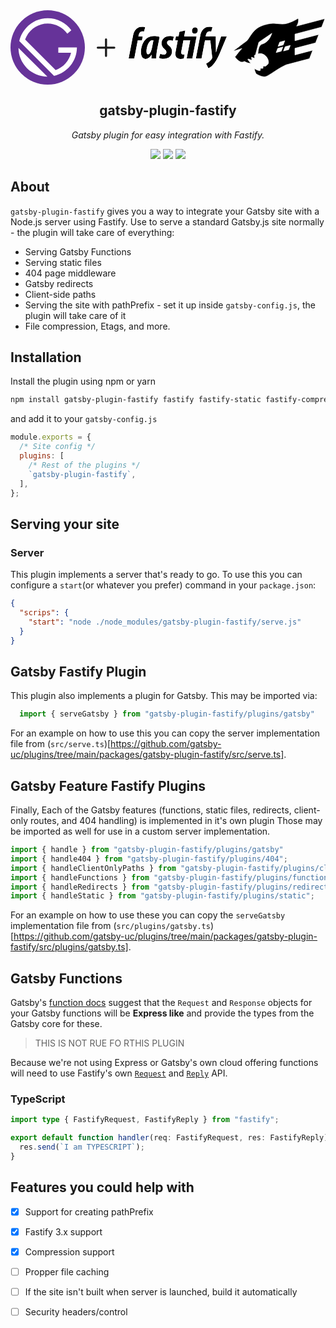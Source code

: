 <style>
  #logo-grid {
    display: grid;
    grid-template-columns: .75fr .25fr 2fr;
    grid-template-rows: 1fr;
    gap: 1em;
  }

  .icon {
    min-width: max-content;
    align-self: center;
  }
</style>

<div id="logo-grid">
  <div id="gatsby-icon" class="icon">
    <svg xmlns="http://www.w3.org/2000/svg" viewBox="0 0 28 28" focusable="false">
      <title>
        Gatsby
      </title>
      <circle cx="14" cy="14" r="14" fill="#639" />
      <path fill="#fff"
        d="M6.2 21.8C4.1 19.7 3 16.9 3 14.2L13.9 25c-2.8-.1-5.6-1.1-7.7-3.2zm10.2 2.9L3.3 11.6C4.4 6.7 8.8 3 14 3c3.7 0 6.9 1.8 8.9 4.5l-1.5 1.3C19.7 6.5 17 5 14 5c-3.9 0-7.2 2.5-8.5 6L17 22.5c2.9-1 5.1-3.5 5.8-6.5H18v-2h7c0 5.2-3.7 9.6-8.6 10.7z" />
    </svg>
  </div>
  <div id="plus-icon" class="icon">
    <svg xmlns="http://www.w3.org/2000/svg" class="h-6 w-6" fill="none" viewBox="0 0 24 24" stroke="currentColor">
      <title>plus</title>
      <path stroke-linecap="round" stroke-linejoin="round" stroke-width="2" d="M12 4v16m8-8H4" />
    </svg>
  </div>
  <div id="fastify-icon" class="icon">
    <svg viewBox="0 0 6747 2071" fill="none" xmlns="http://www.w3.org/2000/svg">
      <title>Fastify</title>
      <path
        d="M5807 52.2C5802.96 45.8789 5802.96 45.8789 5802.96 45.8797L5802.95 45.885L5802.92 45.9088L5802.76 46.0088C5802.62 46.0987 5802.4 46.2346 5802.12 46.415C5801.54 46.7759 5800.69 47.3149 5799.55 48.02C5797.29 49.4302 5793.92 51.5045 5789.55 54.1469C5780.81 59.4317 5768.06 66.987 5752.02 76.0426C5719.94 94.1575 5674.77 118.257 5622.43 142.192C5517.48 190.189 5384.78 237.012 5271.17 234.502C5213.8 233.234 5166.13 228.457 5121.2 223.732C5118.74 223.473 5116.29 223.215 5113.84 222.957C5071.67 218.509 5031.46 214.269 4987.77 213.352C4895.06 211.405 4787.15 224.421 4609.62 281.055C4430.6 338.115 4315.95 454.232 4233.4 564.865C4201.36 607.806 4174.04 650.083 4149.75 687.675C4142.8 698.432 4136.09 708.805 4129.6 718.7C4100.1 763.643 4075.33 797.981 4051 815.628C3999.64 852.869 3893.46 932.083 3800.18 1001.95C3753.53 1036.89 3710.08 1069.5 3678.29 1093.38C3662.4 1105.32 3649.43 1115.08 3640.42 1121.85C3635.92 1125.24 3632.41 1127.87 3630.03 1129.67L3627.32 1131.71L3626.62 1132.23L3626.45 1132.36L3626.4 1132.4L3626.39 1132.41C3626.39 1132.41 3626.39 1132.41 3629.74 1136.86L3629.74 1136.86L3626.39 1132.41L3622.77 1135.13L3623.5 1139.61L3624.2 1143.91L3625.59 1152.48L3633.88 1149.85L3895.48 1066.55C3885.59 1077.1 3872.19 1091.81 3855.2 1111.37C3814.83 1157.83 3754.18 1231.66 3672.06 1342.02C3671.5 1341.51 3670.91 1340.96 3670.28 1340.38L3653.67 1325.1L3657.83 1347.28L3658.13 1348.88L3658.4 1350.35L3659.22 1351.61L3661.05 1350.41L3661.05 1350.42C3659.23 1351.61 3659.23 1351.61 3659.23 1351.61L3659.23 1351.62L3659.26 1351.66L3659.34 1351.78C3659.41 1351.89 3659.52 1352.05 3659.65 1352.25C3659.93 1352.67 3660.33 1353.26 3660.86 1354.04C3661.91 1355.59 3663.46 1357.84 3665.48 1360.69C3669.52 1366.38 3675.42 1374.44 3682.92 1383.99C3697.9 1403.06 3719.32 1428.13 3745.02 1452.04C3770.67 1475.91 3800.85 1498.86 3833.38 1513.39C3865.97 1527.95 3901.34 1534.24 3936.87 1524.01L3936.89 1524L3936.9 1524C3949.91 1520.21 3964.25 1514.24 3979.64 1506.58C4033.41 1536.11 4103.15 1564.89 4180.22 1572.96L4199 1574.93L4186.69 1560.61L4186.68 1560.61L4186.68 1560.6L4186.65 1560.57L4186.55 1560.45C4186.45 1560.33 4186.3 1560.16 4186.11 1559.94C4185.72 1559.48 4185.15 1558.8 4184.4 1557.91C4182.9 1556.13 4180.7 1553.51 4177.92 1550.13C4172.36 1543.39 4164.49 1533.66 4155.26 1521.79C4137.91 1499.46 4115.81 1469.58 4095.23 1437.56C4102.09 1433.12 4109.04 1428.6 4116.06 1424.03L4223.31 1463.44L4234.77 1467.65L4233.35 1455.53L4222.44 1362.6L4320.81 1398.74L4332.6 1403.07L4330.82 1390.64L4318.08 1301.41C4330.2 1295.16 4342.22 1289.24 4354.23 1283.71L4357.45 1282.24L4358.35 1278.82L4470.84 853.32L4916.38 549.408L4888.25 620.175C4888.25 620.185 4888.24 620.196 4888.24 620.206C4841.36 735.493 4774 806.57 4718.52 848.808C4690.76 869.942 4665.96 883.87 4648.16 892.494C4639.26 896.806 4632.11 899.79 4627.23 901.684C4624.79 902.632 4622.91 903.306 4621.67 903.738C4621.04 903.954 4620.58 904.109 4620.28 904.207L4620.15 904.248C4620.07 904.276 4620 904.298 4619.96 904.312L4619.89 904.334L4619.88 904.335L4619.88 904.336L4619.88 904.337L4619.66 904.404L4619.44 904.487L4545.04 932.687L4543.23 933.375L4541.97 934.857C4539.02 938.351 4536.14 941.716 4533.35 944.992C4510.18 972.109 4492.25 993.093 4478.28 1029.74C4462.76 1070.45 4452.13 1130.28 4442.63 1240.05L4441.72 1250.54L4451.93 1247.97C4495.78 1236.96 4537 1234.49 4573.95 1244.44C4671.32 1270.68 4737.14 1342.55 4772.03 1416.4C4789.47 1453.32 4799.05 1490.46 4801.02 1522.21C4803.02 1554.26 4797.21 1579.55 4785.47 1594.09C4772.75 1609.81 4742.14 1637.14 4702.5 1670H4624H4616.62L4616.5 1677.37L4615.46 1739.58C4615.44 1739.6 4615.43 1739.61 4615.41 1739.62C4614.28 1740.5 4613.11 1741.4 4611.97 1742.3H4532H4524.62L4524.5 1749.68L4523.56 1810.25C4520.07 1812.9 4516.61 1815.5 4513.16 1818.08C4511.05 1819.67 4508.95 1821.24 4506.85 1822.83C4470.48 1822.88 4428.95 1807.37 4395.64 1791.11C4378.75 1782.87 4364.24 1774.57 4353.96 1768.34C4348.82 1765.22 4344.75 1762.63 4341.97 1760.82C4340.58 1759.92 4339.51 1759.21 4338.8 1758.73C4338.44 1758.49 4338.18 1758.31 4338 1758.19L4337.84 1758.08L4337.81 1758.06L4337.76 1758.03L4337.75 1758.02L4337.75 1758.02L4326 1749.93V1764.2C4326 1796.58 4339.35 1836.86 4352.21 1868.34C4358.7 1884.23 4365.18 1898.16 4370.04 1908.12C4372.48 1913.1 4374.51 1917.09 4375.93 1919.85C4375.95 1919.87 4375.96 1919.9 4375.97 1919.92L4372.9 1922.11L4379.46 1926.48L4381.58 1930.41L4383.8 1929.36C4383.99 1929.48 4384.19 1929.61 4384.4 1929.75C4385.99 1930.77 4388.32 1932.25 4391.32 1934.12C4397.33 1937.86 4406.04 1943.12 4416.9 1949.27C4438.6 1961.55 4468.94 1977.41 4503.44 1991.67C4537.91 2005.91 4576.74 2018.64 4615.4 2024.53C4654.01 2030.42 4692.98 2029.56 4727.34 2016.08C4757.15 2004.39 4798.32 1980.64 4846.92 1950.25C4880.32 1929.36 4917.52 1905.14 4957.29 1879.25C4975.52 1867.38 4994.28 1855.16 5013.47 1842.75C5135.63 1763.74 5275.19 1676.74 5404.36 1620.81L6190.31 1413.75L6194.02 1412.78L6195.4 1409.2L6299.1 1140.5L6304.38 1126.81L6290.19 1130.55L5700.2 1285.97V1060.18L6397.91 876.352L6401.62 875.376L6403 871.8L6506.7 603.1L6511.98 589.408L6497.79 593.148L5700.4 803.268V577.38L6605.31 338.952L6609.02 337.976L6610.4 334.401L6707 84.2013L6707.88 81.9095L6707.24 79.5383L6703.04 64.0383L6701.09 56.85L6693.89 58.7475L5757.22 305.533C5800.49 237.269 5815.45 175.881 5819.24 130.346C5821.28 105.781 5820.06 85.8735 5818.32 72.0328C5817.44 65.112 5816.44 59.7053 5815.64 55.9878C5815.24 54.129 5814.89 52.6919 5814.63 51.6986C5814.51 51.2019 5814.4 50.8161 5814.33 50.5438C5814.29 50.4077 5814.26 50.3 5814.24 50.221L5814.21 50.1241L5814.2 50.0919L5814.19 50.0798C5814.19 50.075 5814.19 50.0705 5807 52.2ZM5807 52.2L5802.96 45.8789L5811.36 40.5155L5814.19 50.0705L5807 52.2ZM5799.81 54.3188C5799.8 54.3171 5799.8 54.3172 5799.81 54.319L5799.81 54.3188ZM5181.62 849.475L5357.1 803.207L5301.28 947.825L5125.78 994.104L5181.62 849.475ZM5290.6 1015.01L5234.78 1159.73L5059.28 1206.01L5115.12 1061.27L5290.6 1015.01ZM5542.6 960.907L5486.78 1105.63L5311.28 1151.91L5367.12 1007.17L5542.6 960.907Z"
        fill="black" stroke="white" stroke-width="15" />
      <mask id="path-2-outside-1" maskUnits="userSpaceOnUse" x="22.7998" y="316.5" width="3382" height="1443"
        fill="black">
        <rect fill="white" x="22.7998" y="316.5" width="3382" height="1443" />
        <path
          d="M160.4 792.1L192.8 625.7C209.8 536.4 243.7 459.3 306.8 400.8C353 357.7 420.8 331.5 497.8 331.5C547.1 331.5 584.1 339.2 607.2 346.9L564.1 494.8C545.6 488.6 528.7 485.6 504 485.6C434.7 485.6 394.6 558 382.3 624.2L376.1 656.5H522.5L496.3 792.1H353L234.4 1409.9H41.7998L160.4 792.1Z" />
        <path
          d="M816.8 1409.9C818.3 1369.9 821.4 1328.2 822.9 1283.6H818.3C758.2 1383.8 685.8 1422.3 625.7 1422.3C516.3 1422.3 462.4 1328.3 462.4 1195.8C462.4 967.8 576.4 644.3 899.9 644.3C975.4 644.3 1050.9 656.6 1097.1 675.1L1014 1094C995.5 1181.8 981.6 1328.2 983.2 1409.8H816.8V1409.9ZM886.1 792.1C870.7 789 856.8 787.5 846.1 787.5C719.8 787.5 652 1038.6 650.4 1149.6C650.4 1215.9 659.7 1263.6 707.4 1263.6C759.8 1263.6 809.1 1177.3 836.8 1040.2L886.1 792.1Z" />
        <path
          d="M1120.3 1245C1151.1 1262 1188.1 1277.3 1242 1275.8C1297.5 1274.3 1328.3 1238.8 1328.3 1191.1C1328.3 1149.5 1308.3 1120.2 1255.9 1078.6C1191.2 1026.2 1160.4 960 1160.4 895.3C1160.4 756.6 1268.2 644.2 1439.3 644.2C1505.6 644.2 1553.3 656.5 1581 671.9L1539.4 812.1C1517.8 799.8 1482.4 789 1450.1 789C1388.5 789 1350 821.3 1350 872.2C1350 910.7 1371.6 933.8 1407 963.1C1491.7 1027.8 1519.5 1101.7 1519.5 1160.3C1519.5 1326.7 1403.9 1419.1 1231.4 1419.1C1162.1 1419.1 1100.4 1399.1 1074.2 1380.6L1120.3 1245Z" />
        <path
          d="M2135.74 792.1L2017 1409.9H2209.6L2354.4 656.5L1932.2 656.5L1970.7 453.1L1770.4 500.8L1739.6 656.4H1651.8L1625.6 792H1713.4L1647.1 1143.3C1639.4 1180.3 1633.2 1221.9 1633.2 1255.8C1633.2 1357.5 1690.3 1422.2 1805.8 1422.2C1842.8 1422.2 1886 1419.2 1921.4 1409.9L1944.5 1265.1C1926 1268.2 1906 1268.2 1892.1 1268.2C1856.6 1268.2 1833.5 1251.2 1833.5 1205C1833.5 1191.1 1835.1 1168 1839.7 1141.8L1906 792.1H2135.74Z" />
        <path
          d="M2305 345.3C2237.2 345.3 2197.2 408.5 2197.2 463.9C2195.7 520.9 2223.4 565.6 2285 565.6C2342 565.6 2394.4 522.4 2395.9 445.4C2397.5 393 2368.2 345.3 2305 345.3Z" />
        <path
          d="M2480.1 625.7L2474 656.5L2447.7 792.1L2329.1 1409.9H2521.7L2640.3 792.1H2820.61L2885.4 1366.6C2886.74 1380.35 2884.49 1387.96 2881.79 1397.11C2881.46 1398.22 2881.13 1399.34 2880.8 1400.5C2862.3 1442.1 2820.8 1485.2 2777.6 1520.7C2746.8 1545.3 2711.4 1565.3 2677.5 1582.3L2754.5 1739.5C2786.9 1725.7 2839.2 1693.3 2883.9 1651.7C2976.3 1567 3061 1422.2 3135 1249.6L3381.4 656.5H3187.3L3073.3 1004.7C3047.1 1084.8 3031.7 1135.7 3016.3 1197.3H3013.2C3014.58 1149.37 3013.57 1103.69 3012.3 1046.33C3012.11 1037.39 3011.9 1028.16 3011.7 1018.6L3007.1 656.5V656.3H2805.3L2805.32 656.5H2663.4L2669.6 624.2C2681.9 558 2722 485.6 2791.3 485.6C2816 485.6 2832.9 488.6 2851.4 494.8L2894.5 346.9C2871.4 339.2 2834.4 331.5 2785.1 331.5C2708.1 331.5 2640.3 357.7 2594.1 400.8C2531 459.3 2497.1 536.4 2480.1 625.7Z" />
      </mask>
      <path
        d="M160.4 792.1L192.8 625.7C209.8 536.4 243.7 459.3 306.8 400.8C353 357.7 420.8 331.5 497.8 331.5C547.1 331.5 584.1 339.2 607.2 346.9L564.1 494.8C545.6 488.6 528.7 485.6 504 485.6C434.7 485.6 394.6 558 382.3 624.2L376.1 656.5H522.5L496.3 792.1H353L234.4 1409.9H41.7998L160.4 792.1Z"
        fill="black" />
      <path
        d="M816.8 1409.9C818.3 1369.9 821.4 1328.2 822.9 1283.6H818.3C758.2 1383.8 685.8 1422.3 625.7 1422.3C516.3 1422.3 462.4 1328.3 462.4 1195.8C462.4 967.8 576.4 644.3 899.9 644.3C975.4 644.3 1050.9 656.6 1097.1 675.1L1014 1094C995.5 1181.8 981.6 1328.2 983.2 1409.8H816.8V1409.9ZM886.1 792.1C870.7 789 856.8 787.5 846.1 787.5C719.8 787.5 652 1038.6 650.4 1149.6C650.4 1215.9 659.7 1263.6 707.4 1263.6C759.8 1263.6 809.1 1177.3 836.8 1040.2L886.1 792.1Z"
        fill="black" />
      <path
        d="M1120.3 1245C1151.1 1262 1188.1 1277.3 1242 1275.8C1297.5 1274.3 1328.3 1238.8 1328.3 1191.1C1328.3 1149.5 1308.3 1120.2 1255.9 1078.6C1191.2 1026.2 1160.4 960 1160.4 895.3C1160.4 756.6 1268.2 644.2 1439.3 644.2C1505.6 644.2 1553.3 656.5 1581 671.9L1539.4 812.1C1517.8 799.8 1482.4 789 1450.1 789C1388.5 789 1350 821.3 1350 872.2C1350 910.7 1371.6 933.8 1407 963.1C1491.7 1027.8 1519.5 1101.7 1519.5 1160.3C1519.5 1326.7 1403.9 1419.1 1231.4 1419.1C1162.1 1419.1 1100.4 1399.1 1074.2 1380.6L1120.3 1245Z"
        fill="black" />
      <path
        d="M2135.74 792.1L2017 1409.9H2209.6L2354.4 656.5L1932.2 656.5L1970.7 453.1L1770.4 500.8L1739.6 656.4H1651.8L1625.6 792H1713.4L1647.1 1143.3C1639.4 1180.3 1633.2 1221.9 1633.2 1255.8C1633.2 1357.5 1690.3 1422.2 1805.8 1422.2C1842.8 1422.2 1886 1419.2 1921.4 1409.9L1944.5 1265.1C1926 1268.2 1906 1268.2 1892.1 1268.2C1856.6 1268.2 1833.5 1251.2 1833.5 1205C1833.5 1191.1 1835.1 1168 1839.7 1141.8L1906 792.1H2135.74Z"
        fill="black" />
      <path
        d="M2305 345.3C2237.2 345.3 2197.2 408.5 2197.2 463.9C2195.7 520.9 2223.4 565.6 2285 565.6C2342 565.6 2394.4 522.4 2395.9 445.4C2397.5 393 2368.2 345.3 2305 345.3Z"
        fill="black" />
      <path
        d="M2480.1 625.7L2474 656.5L2447.7 792.1L2329.1 1409.9H2521.7L2640.3 792.1H2820.61L2885.4 1366.6C2886.74 1380.35 2884.49 1387.96 2881.79 1397.11C2881.46 1398.22 2881.13 1399.34 2880.8 1400.5C2862.3 1442.1 2820.8 1485.2 2777.6 1520.7C2746.8 1545.3 2711.4 1565.3 2677.5 1582.3L2754.5 1739.5C2786.9 1725.7 2839.2 1693.3 2883.9 1651.7C2976.3 1567 3061 1422.2 3135 1249.6L3381.4 656.5H3187.3L3073.3 1004.7C3047.1 1084.8 3031.7 1135.7 3016.3 1197.3H3013.2C3014.58 1149.37 3013.57 1103.69 3012.3 1046.33C3012.11 1037.39 3011.9 1028.16 3011.7 1018.6L3007.1 656.5V656.3H2805.3L2805.32 656.5H2663.4L2669.6 624.2C2681.9 558 2722 485.6 2791.3 485.6C2816 485.6 2832.9 488.6 2851.4 494.8L2894.5 346.9C2871.4 339.2 2834.4 331.5 2785.1 331.5C2708.1 331.5 2640.3 357.7 2594.1 400.8C2531 459.3 2497.1 536.4 2480.1 625.7Z"
        fill="black" />
      <path
        d="M160.4 792.1L192.8 625.7C209.8 536.4 243.7 459.3 306.8 400.8C353 357.7 420.8 331.5 497.8 331.5C547.1 331.5 584.1 339.2 607.2 346.9L564.1 494.8C545.6 488.6 528.7 485.6 504 485.6C434.7 485.6 394.6 558 382.3 624.2L376.1 656.5H522.5L496.3 792.1H353L234.4 1409.9H41.7998L160.4 792.1Z"
        stroke="white" stroke-width="30" mask="url(#path-2-outside-1)" />
      <path
        d="M816.8 1409.9C818.3 1369.9 821.4 1328.2 822.9 1283.6H818.3C758.2 1383.8 685.8 1422.3 625.7 1422.3C516.3 1422.3 462.4 1328.3 462.4 1195.8C462.4 967.8 576.4 644.3 899.9 644.3C975.4 644.3 1050.9 656.6 1097.1 675.1L1014 1094C995.5 1181.8 981.6 1328.2 983.2 1409.8H816.8V1409.9ZM886.1 792.1C870.7 789 856.8 787.5 846.1 787.5C719.8 787.5 652 1038.6 650.4 1149.6C650.4 1215.9 659.7 1263.6 707.4 1263.6C759.8 1263.6 809.1 1177.3 836.8 1040.2L886.1 792.1Z"
        stroke="white" stroke-width="30" mask="url(#path-2-outside-1)" />
      <path
        d="M1120.3 1245C1151.1 1262 1188.1 1277.3 1242 1275.8C1297.5 1274.3 1328.3 1238.8 1328.3 1191.1C1328.3 1149.5 1308.3 1120.2 1255.9 1078.6C1191.2 1026.2 1160.4 960 1160.4 895.3C1160.4 756.6 1268.2 644.2 1439.3 644.2C1505.6 644.2 1553.3 656.5 1581 671.9L1539.4 812.1C1517.8 799.8 1482.4 789 1450.1 789C1388.5 789 1350 821.3 1350 872.2C1350 910.7 1371.6 933.8 1407 963.1C1491.7 1027.8 1519.5 1101.7 1519.5 1160.3C1519.5 1326.7 1403.9 1419.1 1231.4 1419.1C1162.1 1419.1 1100.4 1399.1 1074.2 1380.6L1120.3 1245Z"
        stroke="white" stroke-width="30" mask="url(#path-2-outside-1)" />
      <path
        d="M2135.74 792.1L2017 1409.9H2209.6L2354.4 656.5L1932.2 656.5L1970.7 453.1L1770.4 500.8L1739.6 656.4H1651.8L1625.6 792H1713.4L1647.1 1143.3C1639.4 1180.3 1633.2 1221.9 1633.2 1255.8C1633.2 1357.5 1690.3 1422.2 1805.8 1422.2C1842.8 1422.2 1886 1419.2 1921.4 1409.9L1944.5 1265.1C1926 1268.2 1906 1268.2 1892.1 1268.2C1856.6 1268.2 1833.5 1251.2 1833.5 1205C1833.5 1191.1 1835.1 1168 1839.7 1141.8L1906 792.1H2135.74Z"
        stroke="white" stroke-width="30" mask="url(#path-2-outside-1)" />
      <path
        d="M2305 345.3C2237.2 345.3 2197.2 408.5 2197.2 463.9C2195.7 520.9 2223.4 565.6 2285 565.6C2342 565.6 2394.4 522.4 2395.9 445.4C2397.5 393 2368.2 345.3 2305 345.3Z"
        stroke="white" stroke-width="30" mask="url(#path-2-outside-1)" />
      <path
        d="M2480.1 625.7L2474 656.5L2447.7 792.1L2329.1 1409.9H2521.7L2640.3 792.1H2820.61L2885.4 1366.6C2886.74 1380.35 2884.49 1387.96 2881.79 1397.11C2881.46 1398.22 2881.13 1399.34 2880.8 1400.5C2862.3 1442.1 2820.8 1485.2 2777.6 1520.7C2746.8 1545.3 2711.4 1565.3 2677.5 1582.3L2754.5 1739.5C2786.9 1725.7 2839.2 1693.3 2883.9 1651.7C2976.3 1567 3061 1422.2 3135 1249.6L3381.4 656.5H3187.3L3073.3 1004.7C3047.1 1084.8 3031.7 1135.7 3016.3 1197.3H3013.2C3014.58 1149.37 3013.57 1103.69 3012.3 1046.33C3012.11 1037.39 3011.9 1028.16 3011.7 1018.6L3007.1 656.5V656.3H2805.3L2805.32 656.5H2663.4L2669.6 624.2C2681.9 558 2722 485.6 2791.3 485.6C2816 485.6 2832.9 488.6 2851.4 494.8L2894.5 346.9C2871.4 339.2 2834.4 331.5 2785.1 331.5C2708.1 331.5 2640.3 357.7 2594.1 400.8C2531 459.3 2497.1 536.4 2480.1 625.7Z"
        stroke="white" stroke-width="30" mask="url(#path-2-outside-1)" />
    </svg>
  </div>
</div>
<p align="center">
  <h2 align="center">gatsby-plugin-fastify</h2>
</p>
<p align="center">
  <i>
    Gatsby plugin for easy integration with Fastify.
  </i>
</p>
<p align="center">
  <img src="https://img.shields.io/github/license/adamsiekierski/gatsby-plugin-nodejs?style=flat-square">
  <img src="https://img.shields.io/david/adamsiekierski/gatsby-plugin-nodejs?style=flat-square">
  <img src="https://img.shields.io/github/package-json/v/moonmeister/gatsby-plugin-nodejs?style=flat-square">
</p>

## About

`gatsby-plugin-fastify` gives you a way to integrate your Gatsby site with a Node.js server using Fastify. Use to serve a standard Gatsby.js site normally - the plugin will take care of everything:

- Serving Gatsby Functions
- Serving static files
- 404 page middleware
- Gatsby redirects
- Client-side paths
- Serving the site with pathPrefix - set it up inside `gatsby-config.js`, the plugin will take care of it
- File compression, Etags, and more. 

## Installation

Install the plugin using npm or yarn

```sh
npm install gatsby-plugin-fastify fastify fastify-static fastify-compress fastify-plugin
```

and add it to your `gatsby-config.js`

```js
module.exports = {
  /* Site config */
  plugins: [
    /* Rest of the plugins */
    `gatsby-plugin-fastify`,
  ],
};
```

## Serving your site
### Server
This plugin implements a server that's ready to go. To use this you can configure a `start`(or whatever you prefer) command in your `package.json`:

```json
{
  "scrips": {
    "start": "node ./node_modules/gatsby-plugin-fastify/serve.js"
  }
}

```
## Gatsby Fastify Plugin

This plugin also implements a plugin for Gatsby. This may be imported via:

```js
  import { serveGatsby } from "gatsby-plugin-fastify/plugins/gatsby"
```

For an example on how to use this you can copy the server implementation file from (`src/serve.ts`)[https://github.com/gatsby-uc/plugins/tree/main/packages/gatsby-plugin-fastify/src/serve.ts].

## Gatsby Feature Fastify Plugins

Finally, Each of the Gatsby features (functions, static files, redirects, client-only routes, and 404 handling) is implemented in it's own plugin Those may be imported as well for use in a custom server implementation.

```js
import { handle } from "gatsby-plugin-fastify/plugins/gatsby"
import { handle404 } from "gatsby-plugin-fastify/plugins/404";
import { handleClientOnlyPaths } from "gatsby-plugin-fastify/plugins/clientPaths";
import { handleFunctions } from "gatsby-plugin-fastify/plugins/functions";
import { handleRedirects } from "gatsby-plugin-fastify/plugins/redirects";
import { handleStatic } from "gatsby-plugin-fastify/plugins/static";


```

For an example on how to use these you can copy the `serveGatsby` implementation file from (`src/plugins/gatsby.ts`)[https://github.com/gatsby-uc/plugins/tree/main/packages/gatsby-plugin-fastify/src/plugins/gatsby.ts].
## Gatsby Functions
Gatsby's [function docs](https://www.gatsbyjs.com/docs/reference/functions/getting-started/) suggest that the `Request` and `Response` objects for your Gatsby functions will be **Express like** and provide the types from the Gatsby core for these. 

> THIS IS NOT RUE FO RTHIS PLUGIN

Because we're not using Express or Gatsby's own cloud offering functions will need to use Fastify's own [`Request`](https://www.fastify.io/docs/latest/Request/) and [`Reply`](https://www.fastify.io/docs/latest/Reply/) API.

### TypeScript
```ts
import type { FastifyRequest, FastifyReply } from "fastify";

export default function handler(req: FastifyRequest, res: FastifyReply) {
  res.send(`I am TYPESCRIPT`);
}
```
## Features you could help with

- [x] Support for creating pathPrefix
- [x] Fastify 3.x support
- [x] Compression support
- [ ] Propper file caching
- [ ] If the site isn't built when server is launched, build it automatically
- [ ] Security headers/control

